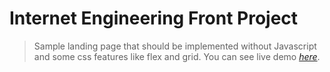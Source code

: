 # Internet Engineering Front Project
> Sample landing page that should be implemented without Javascript and some css features like flex and grid.
> You can see live demo [_here_](https://mhasannejadi.github.io/Internet-Engineering-Front-Project/).
